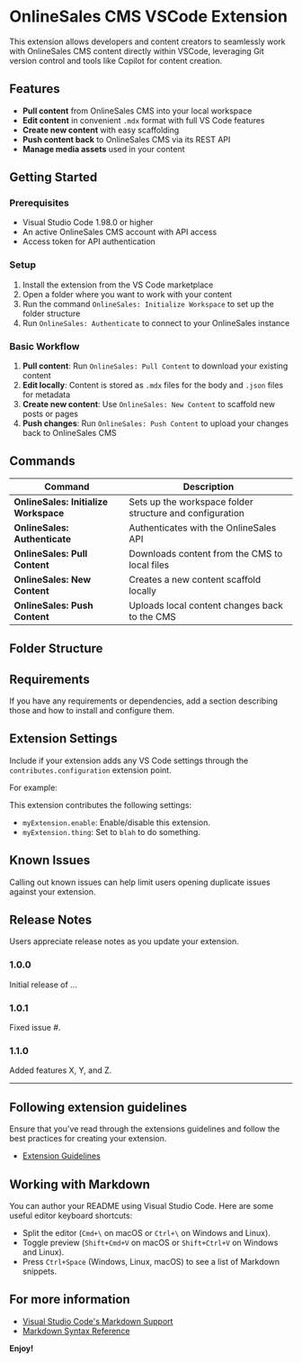 # OnlineSales CMS VSCode Extension

This extension allows developers and content creators to seamlessly work with OnlineSales CMS content directly within VSCode, leveraging Git version control and tools like Copilot for content creation.

## Features

- **Pull content** from OnlineSales CMS into your local workspace
- **Edit content** in convenient `.mdx` format with full VS Code features
- **Create new content** with easy scaffolding 
- **Push content back** to OnlineSales CMS via its REST API
- **Manage media assets** used in your content

## Getting Started

### Prerequisites

- Visual Studio Code 1.98.0 or higher
- An active OnlineSales CMS account with API access
- Access token for API authentication

### Setup

1. Install the extension from the VS Code marketplace
2. Open a folder where you want to work with your content
3. Run the command `OnlineSales: Initialize Workspace` to set up the folder structure
4. Run `OnlineSales: Authenticate` to connect to your OnlineSales instance

### Basic Workflow

1. **Pull content**: Run `OnlineSales: Pull Content` to download your existing content
2. **Edit locally**: Content is stored as `.mdx` files for the body and `.json` files for metadata
3. **Create new content**: Use `OnlineSales: New Content` to scaffold new posts or pages
4. **Push changes**: Run `OnlineSales: Push Content` to upload your changes back to OnlineSales CMS

## Commands

| Command | Description |
|---------|-------------|
| **OnlineSales: Initialize Workspace** | Sets up the workspace folder structure and configuration |
| **OnlineSales: Authenticate** | Authenticates with the OnlineSales API |
| **OnlineSales: Pull Content** | Downloads content from the CMS to local files |
| **OnlineSales: New Content** | Creates a new content scaffold locally |
| **OnlineSales: Push Content** | Uploads local content changes back to the CMS |

## Folder Structure

## Requirements

If you have any requirements or dependencies, add a section describing those and how to install and configure them.

## Extension Settings

Include if your extension adds any VS Code settings through the `contributes.configuration` extension point.

For example:

This extension contributes the following settings:

* `myExtension.enable`: Enable/disable this extension.
* `myExtension.thing`: Set to `blah` to do something.

## Known Issues

Calling out known issues can help limit users opening duplicate issues against your extension.

## Release Notes

Users appreciate release notes as you update your extension.

### 1.0.0

Initial release of ...

### 1.0.1

Fixed issue #.

### 1.1.0

Added features X, Y, and Z.

---

## Following extension guidelines

Ensure that you've read through the extensions guidelines and follow the best practices for creating your extension.

* [Extension Guidelines](https://code.visualstudio.com/api/references/extension-guidelines)

## Working with Markdown

You can author your README using Visual Studio Code. Here are some useful editor keyboard shortcuts:

* Split the editor (`Cmd+\` on macOS or `Ctrl+\` on Windows and Linux).
* Toggle preview (`Shift+Cmd+V` on macOS or `Shift+Ctrl+V` on Windows and Linux).
* Press `Ctrl+Space` (Windows, Linux, macOS) to see a list of Markdown snippets.

## For more information

* [Visual Studio Code's Markdown Support](http://code.visualstudio.com/docs/languages/markdown)
* [Markdown Syntax Reference](https://help.github.com/articles/markdown-basics/)

**Enjoy!**
